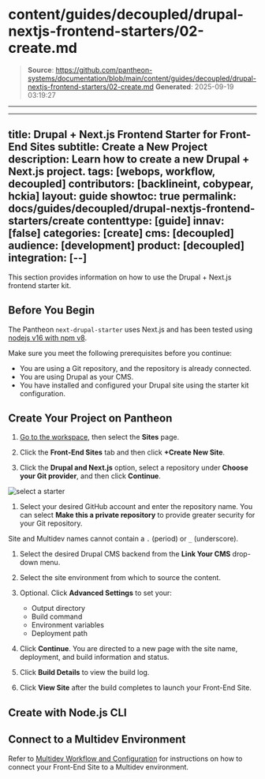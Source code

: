 # content/guides/decoupled/drupal-nextjs-frontend-starters/02-create.md

> **Source**: https://github.com/pantheon-systems/documentation/blob/main/content/guides/decoupled/drupal-nextjs-frontend-starters/02-create.md
> **Generated**: 2025-09-19 03:19:27

---

---
title: Drupal + Next.js Frontend Starter for Front-End Sites
subtitle: Create a New Project
description: Learn how to create a new Drupal + Next.js project.
tags: [webops, workflow, decoupled]
contributors: [backlineint, cobypear, hckia]
layout: guide
showtoc: true
permalink: docs/guides/decoupled/drupal-nextjs-frontend-starters/create
contenttype: [guide]
innav: [false]
categories: [create]
cms: [decoupled]
audience: [development]
product: [decoupled]
integration: [--]
---

This section provides information on how to use the Drupal + Next.js frontend starter kit.

## Before You Begin

The Pantheon `next-drupal-starter` uses Next.js and has been tested using [nodejs v16 with npm v8](https://nodejs.org/en/download/).

Make sure you meet the following prerequisites before you continue:

- You are using a Git repository, and the repository is already connected.
- You are using Drupal as your CMS.
- You have installed and configured your Drupal site using the starter kit configuration.

## Create Your Project on Pantheon

1. [Go to the workspace](/guides/account-mgmt/workspace-sites-teams/workspaces#switch-between-workspaces), then select the **Sites** page.

1. Click the **Front-End Sites** tab and then click **+Create New Site**.

1. Click the **Drupal and Next.js** option, select a repository under **Choose your Git provider**, and then click **Continue**.

  ![select a starter](../../../../images/decoupled-select-starter-new.png)

1. Select your desired GitHub account and enter the repository name. You can select **Make this a private repository** to provide greater security for your Git repository.

  Site and Multidev names cannot contain a `.` (period) or `_` (underscore).

1. Select the desired Drupal CMS backend from the **Link Your CMS** drop-down menu.

1. Select the site environment from which to source the content.

1. Optional. Click **Advanced Settings** to set your:

   - Output directory
   - Build command
   - Environment variables
   - Deployment path

1. Click **Continue**. You are directed to a new page with the site name, deployment, and build information and status.

1. Click **Build Details** to view the build log.

1. Click **View Site** after the build completes to launch your Front-End Site.

## Create with Node.js CLI

<Partial file="decoupled-nodejs-cli.md" />

## Connect to a Multidev Environment

Refer to [Multidev Workflow and Configuration](/guides/decoupled/overview/fes-multidev) for instructions on how to connect your Front-End Site to a Multidev environment.
